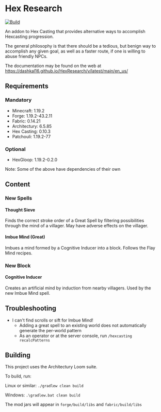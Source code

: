 # Hex Research

[![Build](https://github.com/dashkal16/HexResearch/actions/workflows/build_mod.yml/badge.svg?event=push)](https://github.com/dashkal16/HexResearch/actions/workflows/build_mod.yml)

An addon to Hex Casting that provides alternative ways to accomplish Hexcasting progression.

The general philosophy is that there should be a tedious, but benign way to accomplish any given goal, as well as a faster route, if one is willing to abuse friendly NPCs.

The documentation may be found on the web at https://dashkal16.github.io/HexResearch/v/latest/main/en_us/

## Requirements

### Mandatory
* Minecraft: 1.19.2
* Forge: 1.19.2-43.2.11
* Fabric: 0.14.21
* Architectury: 6.5.85
* Hex Casting: 0.10.3
* Patchouli: 1.19.2-77

### Optional
* HexGloop: 1.19.2-0.2.0

Note: Some of the above have dependencies of their own

## Content

### New Spells

#### Thought Sieve

Finds the correct stroke order of a Great Spell by filtering possibilities through the mind of a villager. May have adverse effects on the villager.

#### Imbue Mind (Great)

Imbues a mind formed by a Cognitive Inducer into a block. Follows the Flay Mind recipes.

### New Block

#### Cognitive Inducer

Creates an artificial mind by induction from nearby villagers. Used by the new Imbue Mind spell.

## Troubleshooting

* I can't find scrolls or sift for Imbue Mind!
  * Adding a great spell to an existing world does not automatically generate the per-world pattern
  * As an operator or at the server console, run `/hexcasting recalcPatterns`

## Building

This project uses the Architectury Loom suite.

To build, run:

Linux or similar: `./gradlew clean build`

Windows: `.\gradlew.bat clean build`

The mod jars will appear in `forge/build/libs` and `fabric/build/libs`
